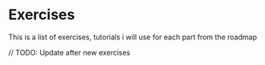 # Exercises

This is a list of exercises, tutorials i will use for each part from the roadmap

// TODO: Update after new exercises